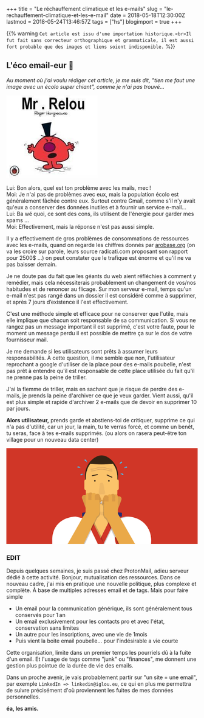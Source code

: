 +++
title = "Le réchauffement climatique et les e-mails"
slug = "le-rechauffement-climatique-et-les-e-mail"
date = 2018-05-18T12:30:00Z
lastmod = 2018-05-24T13:46:57Z
tags = ["hs"]
blogimport = true
+++

{{% warning `Cet article est issu d'une importation historique.<br>Il fut fait sans correcteur orthographique et grammaticale, il est aussi fort probable que des images et liens soient indisponible.` %}}

## L'éco email-eur 💌

_Au moment où j'ai voulu rédiger cet article, je me suis dit, "tien me faut une image avec un écolo super chiant", comme je n'ai pas trouvé…_

![Image de presentation](/images/1.bp.blogspot.com-ak9xum0IXx0-WvxTlLixhkI-AAAAAAAAAxs-SNkK73ofTKkZSP7Gk0VOnWETQYdchbxTwCLcBGAs-s1600-mrrelou-1.jpg "Notre écolo super chiant, c'est lui, un peu d'imagination.")

Lui: Bon alors, quel est ton problème avec les mails, mec !   
Moi: Je n'ai pas de problèmes avec eux, mais la population écolo est généralement fâchée contre eux. Surtout contre Gmail, comme s'il n'y avait qu'eux a conserver des données inutiles et à fournir un service e-mail…   
Lui: Ba wé quoi, ce sont des cons, ils utilisent de l'énergie pour garder mes spams ...   
Moi: Effectivement, mais la réponse n'est pas aussi simple.   

Il y a effectivement de gros problèmes de consommations de ressources avec les e-mails, quand on regarde les chiffres donnés par [arobase.org](https://www.arobase.org/actu/chiffres-email.htm) (on va les croire sur parole, leurs source radicati.com proposant son rapport pour 2500$ ...) on peut constater que le trafique est énorme et qu'il ne va pas baisser demain.

Je ne doute pas du fait que les géants du web aient réfléchies à comment y remédier, mais cela nécessiterais probablement un changement de vos/nos habitudes et de renoncer au flicage. Sur mon serveur e-mail, temps qu'un e-mail n'est pas rangé dans un dossier il est considéré comme à supprimer, et après 7 jours d’existence il l'est effectivement.

C'est une méthode simple et efficace pour ne conserver que l'utile, mais elle implique que chacun soit responsable de sa communication. Si vous ne rangez pas un message important il est supprimé, c'est votre faute, pour le moment un message perdu il est possible de mettre ça sur le dos de votre fournisseur mail.

Je me demande si les utilisateurs sont prêts à assumer leurs responsabilités. À cette question, il me semble que non, l'utilisateur reprochant a google d'utiliser de la place pour des e-mails poubelle, n'est pas prêt à entendre qu'il est responsable de cette place utilisée du fait qu'il ne prenne pas la peine de triller.

J'ai la flemme de triller, mais en sachant que je risque de perdre des e-mails, je prends la peine d'archiver ce que je veux garder. Vient aussi, qu'il est plus simple et rapide d'archiver 2 e-mails que de devoir en supprimer 10 par jours.

**Alors utilisateur,** prends garde et abstiens-toi de critiquer, supprime ce qui n'a pas d'utilité, car un jour, la main, tu te verras forcé, et comme un benêt, tu seras, face à tes e-mails supprimés. (ou alors on rasera peut-être ton village pour un nouveau data center)

![Image de presentation](/images/unnamed.gif "")

### EDIT
Depuis quelques semaines, je suis passé chez ProtonMail, adieu serveur dédié à cette activité. Bonjour, mutualisation des ressources. Dans ce nouveau cadre, j'ai mis en pratique une nouvelle politique, plus complexe et complète. À base de multiples adresses email et de tags. Mais pour faire simple

- Un email pour la communication générique, ils sont généralement tous conservés pour 1 an
- Un email exclusivement pour les contacts pro et avec l'état, conservation sans limites
- Un autre pour les inscriptions, avec une vie de 1mois
- Puis vient la boite email poubelle… pour l'indésirable a vie courte

Cette organisation, limite dans un premier temps les pourriels dû à la fuite d'un email. Et l'usage de tags comme "junk" ou "finances", me donnent une gestion plus pointue de la durée de vie des emails.

Dans un proche avenir, je vais probablement partir sur "un site = une email", par exemple `LinkedIn => linkedin@iglou.eu`, ce qui en plus me permettra de suivre précisément d'où proviennent les fuites de mes données personnelles.


**éa, les amis.**